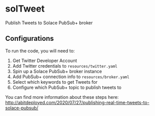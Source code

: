 # solTweet
Publish Tweets to Solace PubSub+ broker

## Configurations
To run the code, you will need to:

 1. Get Twitter Developer Account
 2. Add Twitter credentials to `resources/twitter.yaml`
 3. Spin up a Solace PubSub+ broker instance
 4. Add PubSub+ connection info to `resources/broker.yaml`
 5. Select which keywords to get Tweets for
 6. Configure which PubSub+ topic to publish tweets to

You can find more information about these steps here: http://abitdeployed.com/2020/07/27/publishing-real-time-tweets-to-solace-pubsub/
